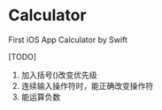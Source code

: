 # Calculator
First iOS App Calculator by Swift

[TODO]
 1. 加入括号()改变优先级
 2. 连续输入操作符时，能正确改变操作符
 3. 能运算负数
